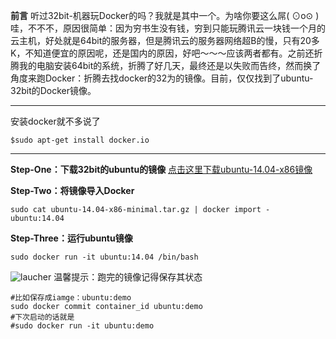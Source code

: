**前言**
听过32bit-机器玩Docker的吗？我就是其中一个。为啥你要这么屌( ⊙o⊙ )哇，不不不，原因很简单：因为穷书生没有钱，穷到只能玩腾讯云一块钱一个月的云主机，好处就是64bit的服务器，但是腾讯云的服务器网络超B的慢，只有20多K，不知道便宜的原因呢，还是国内的原因，好吧～～～应该两者都有。之前还折腾我的电脑安装64bit的系统，折腾了好几天，最终还是以失败而告终，然而换了角度来跑Docker：折腾去找docker的32为的镜像。目前，仅仅找到了ubuntu-32bit的Docker镜像。
___
安装docker就不多说了
~~~
$sudo apt-get install docker.io
~~~
___
**Step-One：下载32bit的ubuntu的镜像**
[点击这里下载ubuntu-14.04-x86镜像](http://download.openvz.org/template/precreated/ubuntu-14.04-x86-minimal.tar.gz)

**Step-Two：将镜像导入Docker**
~~~
sudo cat ubuntu-14.04-x86-minimal.tar.gz | docker import - ubuntu:14.04
~~~

**Step-Three：运行ubuntu镜像**
~~~
sudo docker run -it ubuntu:14.04 /bin/bash
~~~

![laucher](http://upload-images.jianshu.io/upload_images/1678789-c487f5f8e67a2dc4.png?imageMogr2/auto-orient/strip%7CimageView2/2/w/1240)
温馨提示：跑完的镜像记得保存其状态
~~~
#比如保存成iamge：ubuntu:demo
sudo docker commit container_id ubuntu:demo
#下次启动的话就是
#sudo docker run -it ubuntu:demo
~~~
